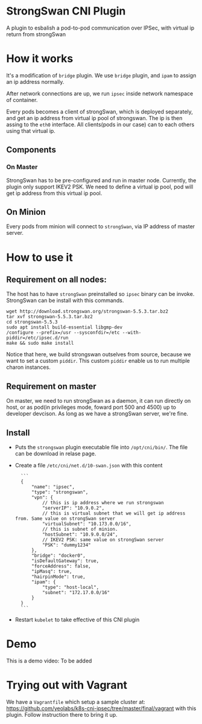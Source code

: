 # StrongSwan CNI Plugin

A plugin to esbalish a pod-to-pod communication over IPSec, with virtual
ip return from strongSwan

# How it works

It's a modification of `bridge` plugin. We use `bridge` plugin, and
`ipam` to assign an ip address normally.

After network connections are up, we run `ipsec` inside network
namespace of container.

Every pods becomes a client of strongSwan, which is deployed separately,
and get an ip address from virtual ip pool of strongswan. The ip is then
assing to the `eth0` interface. All clients(pods in our case) can to each
others using that virtual ip.

## Components

### On Master

StrongSwan has to be pre-configured and run in master node. Currently,
the plugin only support IKEV2 PSK. We need to define a virtual ip pool,
pod will get ip address from this virtual ip pool.

## On Minion

Every pods from minion will connect to `strongSwan`, via IP address of
master server.

# How to use it

## Requirement on all nodes:

The host has to have `strongSwan` preinstalled so `ipsec` binary can be invoke.
StrongSwan can be install with this commands.

```
wget http://download.strongswan.org/strongswan-5.5.3.tar.bz2
tar xvf strongswan-5.5.3.tar.bz2
cd strongswan-5.5.3
sudo apt install build-essential libgmp-dev
/configure --prefix=/usr --sysconfdir=/etc --with-piddir=/etc/ipsec.d/run
make && sudo make install
```

Notice that here, we build strongswan outselves from source, because we want to
set a custom `piddir`. This custom `piddir` enable us to run multiple charon
instances.

## Requirement on master

On master, we need to run strongSwan as a daemon, it can run directly on host,
or as pod(in privileges mode, foward port 500 and 4500) up to developer devcison.
As long as we have a strongSwan server, we're fine.

## Install

* Puts the `strongswan` plugin executable file into `/opt/cni/bin/`. The file can be
download in relase page.

* Create a file `/etc/cni/net.d/10-swan.json` with this content

		```
		{
			"name": "ipsec",
			"type": "strongswan",
			"vpn": {
				// this is ip address where we run strongswan
				"serverIP": "10.9.0.2", 
				// this is virtual subnet that we will get ip address from. Same value on strongSwan server
				"virtualSubnet": "10.173.0.0/16",
				// this is subnet of minion.
				"hostSubnet": "10.9.0.0/24",
				// IKEV2 PSK: same value on strongSwan server
				"PSK": "dummy1234"
			},
			"bridge": "docker0",
			"isDefaultGateway": true,
			"forceAddress": false,
			"ipMasq": true,
			"hairpinMode": true,
			"ipam": {
				"type": "host-local",
				"subnet": "172.17.0.0/16"
			}
		}
		```

* Restart `kubelet` to take effective of this CNI plugin

# Demo

This is a demo video: To be added

# Trying out with Vagrant

We have a `Vagrantfile` which setup a sample cluster at: https://github.com/yeolabs/k8s-cni-ipsec/tree/master/final/vagrant
with this plugin. Follow instruction there to bring it up.
